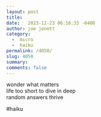 ```yaml
---
layout: post
title:  
date:   2023-12-23 06:16:33 -0400
author: joe jenett
category:
  -  micro
  -  haiku
permalink: /4050/
slug: 4050
summary: 
comments: false
---
```

<p>
wonder what matters<br>
life too short to dive in deep<br>
random answers thrive 
</p>

#haiku

<a style="display:none;" href="https://brid.gy/publish/mastodon"><small>(cross-posted to mastodon)</small></a>